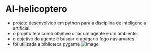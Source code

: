 # AI-helicoptero
- projeto desenvolvido em python para a disciplina de inteligencia artificial.
- o projeto tem como objetivo criar um agente e um ambiente.
- o objetivo do agente é buscar e apagar o fogo nas arvares
- foi utilizada a biblioteca pygame
![image](https://user-images.githubusercontent.com/40173977/163453338-9538c66c-aeff-4cee-9c2b-5e02d64e4b5c.png)

